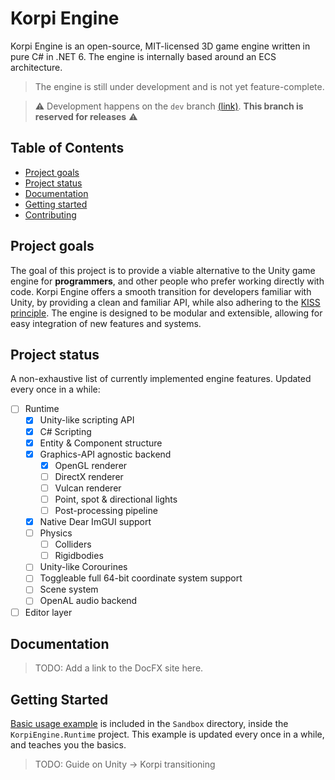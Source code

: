 # Korpi Engine

Korpi Engine is an open-source, MIT-licensed 3D game engine written in pure C# in .NET 6. The engine is internally based around an ECS architecture.

> The engine is still under development and is not yet feature-complete.

> ⚠️ Development happens on the `dev` branch [(link)](https://github.com/japsuu/KorpiEngine/tree/dev). **This branch is reserved for releases** ⚠️

## Table of Contents

- [Project goals](#project-goals)
- [Project status](#project-status)
- [Documentation](#documentation)
- [Getting started](#getting-started)
- [Contributing](CONTRIBUTING.md)

## Project goals

The goal of this project is to provide a viable alternative to the Unity game engine for **programmers**, and other people who prefer working directly with code.
Korpi Engine offers a smooth transition for developers familiar with Unity, by providing a clean and familiar API, while also adhering to the [KISS principle](https://en.m.wikipedia.org/wiki/KISS_principle).
The engine is designed to be modular and extensible, allowing for easy integration of new features and systems.

## Project status

A non-exhaustive list of currently implemented engine features. Updated every once in a while:

- [ ] Runtime
	- [x] Unity-like scripting API
	- [x] C# Scripting
	- [x] Entity & Component structure
	- [x] Graphics-API agnostic backend
		- [x] OpenGL renderer
		- [ ] DirectX renderer
		- [ ] Vulcan renderer
		- [ ] Point, spot & directional lights
		- [ ] Post-processing pipeline
	- [x] Native Dear ImGUI support
	- [ ] Physics
		- [ ] Colliders
		- [ ] Rigidbodies
	- [ ] Unity-like Corourines
	- [ ] Toggleable full 64-bit coordinate system support
	- [ ] Scene system
	- [ ] OpenAL audio backend
- [ ] Editor layer

## Documentation

> TODO: Add a link to the DocFX site here.

## Getting Started

[Basic usage example](src/KorpiEngine.Runtime/Sandbox/CustomScene.cs) is included in the `Sandbox` directory, inside the `KorpiEngine.Runtime` project. This example is updated every once in a while, and teaches you the basics.

> TODO: Guide on Unity -> Korpi transitioning
